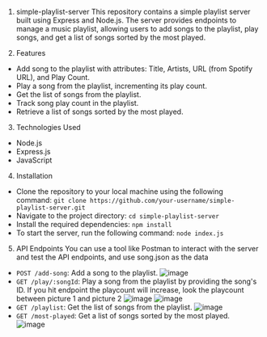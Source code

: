 1. simple-playlist-server
This repository contains a simple playlist server built using Express and Node.js. The server provides endpoints to manage a music playlist, allowing users to add songs to the playlist, play songs, and get a list of songs sorted by the most played.

2. Features
- Add song to the playlist with attributes: Title, Artists, URL (from Spotify URL), and Play Count.
- Play a song from the playlist, incrementing its play count.
- Get the list of songs from the playlist.
- Track song play count in the playlist.
- Retrieve a list of songs sorted by the most played.

3. Technologies Used
- Node.js
- Express.js
- JavaScript

4. Installation
- Clone the repository to your local machine using the following command:
`git clone https://github.com/your-username/simple-playlist-server.git`
- Navigate to the project directory:
`cd simple-playlist-server`
- Install the required dependencies:
`npm install`
- To start the server, run the following command:
`node index.js`

5. API Endpoints
You can use a tool like Postman to interact with the server and test the API endpoints, and use song.json as the data
- `POST /add-song`: Add a song to the playlist.
![image](https://github.com/Afisina/simple-playlist-server/assets/39270680/75065949-9bc3-4ebb-a3d4-56e0ccd43a30)
- `GET /play/:songId`: Play a song from the playlist by providing the song's ID. If you hit endpoint the playcount will increase, look the playcount between picture 1 and picture 2
![image](https://github.com/Afisina/simple-playlist-server/assets/39270680/3866f620-177b-488c-a9ff-12b4d262a815)
![image](https://github.com/Afisina/simple-playlist-server/assets/39270680/84b8b69f-cd8f-4948-8af4-8c3d629773c8)
- `GET /playlist`: Get the list of songs from the playlist.
![image](https://github.com/Afisina/simple-playlist-server/assets/39270680/9a9395da-df02-4506-b0f7-68e79e0ea4ff)
- `GET /most-played`: Get a list of songs sorted by the most played.
![image](https://github.com/Afisina/simple-playlist-server/assets/39270680/305facb3-d384-4c1c-b638-5a340c19ab0e)

